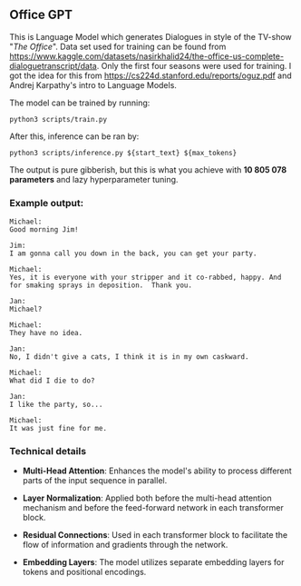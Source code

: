 ## Office GPT

This is Language Model which generates Dialogues in style of the TV-show "*The Office*". Data set used for training can be found from https://www.kaggle.com/datasets/nasirkhalid24/the-office-us-complete-dialoguetranscript/data. Only the first four seasons were used for training. I got the idea for this from https://cs224d.stanford.edu/reports/oguz.pdf and Andrej Karpathy's intro to Language Models.

The model can be trained by running:

`python3 scripts/train.py`

After this, inference can be ran by:

`python3 scripts/inference.py ${start_text} ${max_tokens}`

The output is pure gibberish, but this is what you achieve with **10 805 078 parameters** and lazy hyperparameter tuning.

### Example output:

```
Michael:
Good morning Jim!

Jim:
I am gonna call you down in the back, you can get your party.

Michael:
Yes, it is everyone with your stripper and it co-rabbed, happy. And for smaking sprays in deposition.  Thank you.

Jan:
Michael?

Michael:
They have no idea.

Jan:
No, I didn't give a cats, I think it is in my own caskward.

Michael:
What did I die to do?

Jan:
I like the party, so...

Michael:
It was just fine for me. 
```

### Technical details
- **Multi-Head Attention**: Enhances the model's ability to process different parts of the input sequence in parallel.

- **Layer Normalization**: Applied both before the multi-head attention mechanism and before the feed-forward network in each transformer block.

- **Residual Connections**: Used in each transformer block to facilitate the flow of information and gradients through the network.

- **Embedding Layers**: The model utilizes separate embedding layers for tokens and positional encodings.

